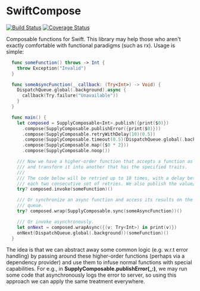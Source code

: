 # SwiftCompose

[![Build Status](https://travis-ci.org/protoman92/SwiftCompose.svg?branch=master)](https://travis-ci.org/protoman92/SwiftCompose)
[![Coverage Status](https://coveralls.io/repos/github/protoman92/SwiftCompose/badge.svg?branch=master)](https://coveralls.io/github/protoman92/SwiftCompose?branch=master)

Composable functions for Swift. This library may help those who aren't exactly comfortable with functional paradigms (such as rx). Usage is simple:

```swift
  func someFunction() throws -> Int {
    throw Exception("Invalid")
  }

  func someAsyncFunction(_ callback: (Try<Int>) -> Void) {
    DispatchQueue.global(.background).async {
      callback(Try.failure("Unavailable"))
    }
  }

  func main() {
    let composed = SupplyComposable<Int>.publish({print($0)})
      .compose(SupplyComposable.publishError({print($0)}))
      .compose(SupplyComposable.retryWithDelay(10)(0.5))
      .compose(SupplyComposable.timeout(0.5)(DispatchQueue.global(.background))
      .compose(SupplyComposable.map({$0 * 2}))
      .compose(SupplyComposable.noop())

    /// Now we have a higher-order function that accepts a function as parameter
    /// and transform it into another that has the specified traits.
    ///
    /// The code below will be retried up to 10 times, with a delay between
    /// each two consecutive set of retries. We also publish the value/error.
    try? composed.invoke(someFunction)()

    /// Or synchronize an async function and access its results on the same
    /// queue.
    try? composed.wrap(SupplyComposable.sync(someAsyncFunction))()

    /// Or invoke asynchronously.
    let onNext = composed.wrapAsync({(v: Try<Int>) in print(v)})
    onNext(DispatchQueue.global(.background))(someFunction)()
  }
```

The idea is that we can abstract away some common logic (e.g. w.r.t error handling) by passing around these higher-order functions (perhaps via a dependency provider) and use them to infuse normal functions with special capabilities. For e.g., in **SupplyComposable.publishError(_:)**, we may run some code that asynchronously logs the error to server, so using this approach we can apply the same treatment everywhere.
